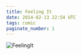 ```yaml
---
title: Feeling It
date: 2014-02-13 22:54 UTC
tags: comic
paginate_number: 1
---
```

<img src="/images/feeling-it_manvsmagic.png" alt="FeelingIt" />
